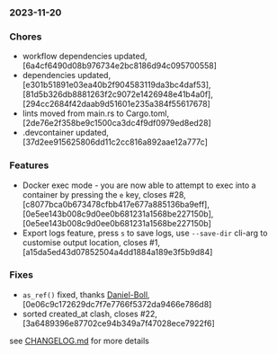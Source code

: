 ### 2023-11-20

### Chores
+ workflow dependencies updated, [6a4cf6490d08b976734e2bc8186d94c095700558]
+ dependencies updated, [e301b51891e03ea40b2f904583119da3bc4daf53], [81d5b326db8881263f2c9072e1426948e41b4a0f], [294cc2684f42daab9d51601e235a384f55617678]
+ lints moved from main.rs to Cargo.toml, [2de76e2f358be9c1500ca3dc4f9df0979ed8ed28]
+ .devcontainer updated, [37d2ee915625806dd11c2cc816a892aae12a777c]

### Features
+ Docker exec mode - you are now able to attempt to exec into a container by pressing the `e` key, closes #28, [c8077bca0b673478cfbb417e677a885136ba9eff], [0e5ee143b008c9d0ee0b681231a1568be227150b], [0e5ee143b008c9d0ee0b681231a1568be227150b]
+ Export logs feature, press `s` to save logs, use `--save-dir` cli-arg to customise output location, closes #1, [a15da5ed43d07852504a4dd1884a189e3f5b9d84]

### Fixes
+ `as_ref()` fixed, thanks [Daniel-Boll](https://github.com/Daniel-Boll), [0e06c9c172629dc7f7e7766f5372da9466e786d8]
+ sorted created_at clash, closes #22, [3a6489396e87702ce94b349a7f47028ece7922f6]

see <a href='https://github.com/mrjackwills/oxker/blob/main/CHANGELOG.md'>CHANGELOG.md</a> for more details
